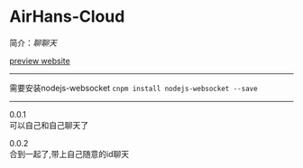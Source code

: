 # AirHans-Cloud
简介：*聊聊天*    
    
[preview website](http://www.tomzhang.com.cn/AirHans-Cloud/client/templete/demo-chat.html)
    
    
-----------------  
    
需要安装nodejs-websocket
`
cnpm install nodejs-websocket --save
`    

------------------  
  
0.0.1  
可以自己和自己聊天了  
  
0.0.2  
合到一起了,带上自己随意的id聊天

